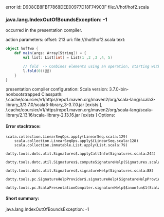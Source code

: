 error id: D908CB8FBF7868DEE00977D18F74903F
file://<WORKSPACE>/hof/hof2.scala
### java.lang.IndexOutOfBoundsException: -1

occurred in the presentation compiler.



action parameters:
offset: 213
uri: file://<WORKSPACE>/hof/hof2.scala
text:
```scala
object hofTwo {
    def main(args: Array[String]) = {
        val list: List[int] = List(1 ,2 ,3 ,4, 5)

        // fold  -> Combines elements using an operation, starting with an initial value.
        l.fold(0)(@@)
    }
}
```


presentation compiler configuration:
Scala version: 3.7.0-bin-nonbootstrapped
Classpath:
<HOME>/.cache/coursier/v1/https/repo1.maven.org/maven2/org/scala-lang/scala3-library_3/3.7.0/scala3-library_3-3.7.0.jar [exists ], <HOME>/.cache/coursier/v1/https/repo1.maven.org/maven2/org/scala-lang/scala-library/2.13.16/scala-library-2.13.16.jar [exists ]
Options:





#### Error stacktrace:

```
scala.collection.LinearSeqOps.apply(LinearSeq.scala:129)
	scala.collection.LinearSeqOps.apply$(LinearSeq.scala:128)
	scala.collection.immutable.List.apply(List.scala:79)
	dotty.tools.dotc.util.Signatures$.applyCallInfo(Signatures.scala:244)
	dotty.tools.dotc.util.Signatures$.computeSignatureHelp(Signatures.scala:101)
	dotty.tools.dotc.util.Signatures$.signatureHelp(Signatures.scala:88)
	dotty.tools.pc.SignatureHelpProvider$.signatureHelp(SignatureHelpProvider.scala:46)
	dotty.tools.pc.ScalaPresentationCompiler.signatureHelp$$anonfun$1(ScalaPresentationCompiler.scala:479)
```
#### Short summary: 

java.lang.IndexOutOfBoundsException: -1
